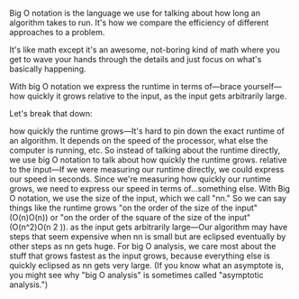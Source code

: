 Big O notation is the language we use for talking about how long an algorithm takes to run.
It's how we compare the efficiency of different approaches to a problem.

It's like math except it's an awesome, not-boring kind of math where you get to wave your hands through the details and just focus on what's basically happening.

With big O notation we express the runtime in terms of—brace yourself—how quickly it grows relative to the input, as the input gets arbitrarily large.

Let's break that down:

how quickly the runtime grows—It's hard to pin down the exact runtime of an algorithm.
It depends on the speed of the processor, what else the computer is running, etc.
So instead of talking about the runtime directly, we use big O notation to talk about how quickly the runtime grows.
relative to the input—If we were measuring our runtime directly, we could express our speed in seconds.
Since we're measuring how quickly our runtime grows, we need to express our speed in terms of...something else.
With Big O notation, we use the size of the input, which we call "nn." 
So we can say things like the runtime grows "on the order of the size of the input" (O(n)O(n)) or
"on the order of the square of the size of the input" (O(n^2)O(n 2 )).
as the input gets arbitrarily large—Our algorithm may have steps that seem expensive when nn is small but
are eclipsed eventually by other steps as nn gets huge. For big O analysis,
we care most about the stuff that grows fastest as the input grows,
because everything else is quickly eclipsed as nn gets very large.
(If you know what an asymptote is, you might see why "big O analysis" is sometimes called "asymptotic analysis.")
